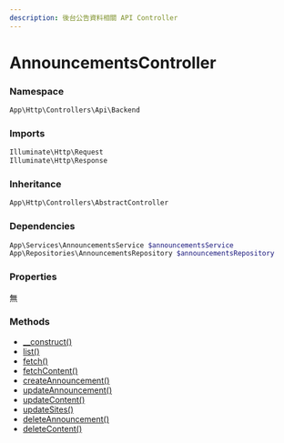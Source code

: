 ```yaml
---
description: 後台公告資料相關 API Controller
---
```


# AnnouncementsController

### Namespace

```php
App\Http\Controllers\Api\Backend
```

### Imports

```php
Illuminate\Http\Request
Illuminate\Http\Response
```

### Inheritance

```php
App\Http\Controllers\AbstractController
```

### Dependencies

```php
App\Services\AnnouncementsService $announcementsService
App\Repositories\AnnouncementsRepository $announcementsRepository
```

### Properties

無

### Methods

* [\_\_construct()](__construct.md)
* [list()](list.md)
* [fetch()](fetch.md)
* [fetchContent()](fetchcontent.md)
* [createAnnouncement()](createannouncement.md)
* [updateAnnouncement()](updateannouncement.md)
* [updateContent()](updatecontent.md)
* [updateSites()](updatesites.md)
* [deleteAnnouncement()](deleteannouncement.md)
* [deleteContent()](deletecontent.md)

